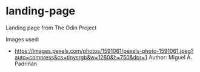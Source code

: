 # landing-page
Landing page from The Odin Project

Images used:
 -  https://images.pexels.com/photos/1591061/pexels-photo-1591061.jpeg?auto=compress&cs=tinysrgb&w=1260&h=750&dpr=1
    Author: Miguel Á. Padriñán
